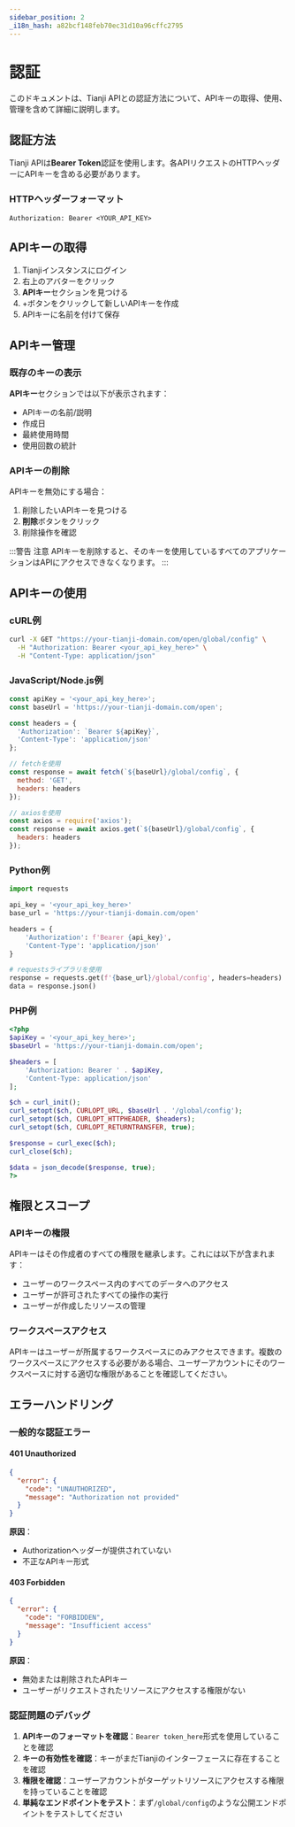 ```yaml
---
sidebar_position: 2
_i18n_hash: a82bcf148feb70ec31d10a96cffc2795
---
```

# 認証

このドキュメントは、Tianji APIとの認証方法について、APIキーの取得、使用、管理を含めて詳細に説明します。

## 認証方法

Tianji APIは**Bearer Token**認証を使用します。各APIリクエストのHTTPヘッダーにAPIキーを含める必要があります。

### HTTPヘッダーフォーマット

```http
Authorization: Bearer <YOUR_API_KEY>
```

## APIキーの取得

1. Tianjiインスタンスにログイン
2. 右上のアバターをクリック
4. **APIキー**セクションを見つける
5. +ボタンをクリックして新しいAPIキーを作成
6. APIキーに名前を付けて保存

## APIキー管理

### 既存のキーの表示

**APIキー**セクションでは以下が表示されます：
- APIキーの名前/説明
- 作成日
- 最終使用時間
- 使用回数の統計

### APIキーの削除

APIキーを無効にする場合：
1. 削除したいAPIキーを見つける
2. **削除**ボタンをクリック
3. 削除操作を確認

:::警告 注意
APIキーを削除すると、そのキーを使用しているすべてのアプリケーションはAPIにアクセスできなくなります。
:::

## APIキーの使用

### cURL例

```bash
curl -X GET "https://your-tianji-domain.com/open/global/config" \
  -H "Authorization: Bearer <your_api_key_here>" \
  -H "Content-Type: application/json"
```

### JavaScript/Node.js例

```javascript
const apiKey = '<your_api_key_here>';
const baseUrl = 'https://your-tianji-domain.com/open';

const headers = {
  'Authorization': `Bearer ${apiKey}`,
  'Content-Type': 'application/json'
};

// fetchを使用
const response = await fetch(`${baseUrl}/global/config`, {
  method: 'GET',
  headers: headers
});

// axiosを使用
const axios = require('axios');
const response = await axios.get(`${baseUrl}/global/config`, {
  headers: headers
});
```

### Python例

```python
import requests

api_key = '<your_api_key_here>'
base_url = 'https://your-tianji-domain.com/open'

headers = {
    'Authorization': f'Bearer {api_key}',
    'Content-Type': 'application/json'
}

# requestsライブラリを使用
response = requests.get(f'{base_url}/global/config', headers=headers)
data = response.json()
```

### PHP例

```php
<?php
$apiKey = '<your_api_key_here>';
$baseUrl = 'https://your-tianji-domain.com/open';

$headers = [
    'Authorization: Bearer ' . $apiKey,
    'Content-Type: application/json'
];

$ch = curl_init();
curl_setopt($ch, CURLOPT_URL, $baseUrl . '/global/config');
curl_setopt($ch, CURLOPT_HTTPHEADER, $headers);
curl_setopt($ch, CURLOPT_RETURNTRANSFER, true);

$response = curl_exec($ch);
curl_close($ch);

$data = json_decode($response, true);
?>
```

## 権限とスコープ

### APIキーの権限

APIキーはその作成者のすべての権限を継承します。これには以下が含まれます：
- ユーザーのワークスペース内のすべてのデータへのアクセス
- ユーザーが許可されたすべての操作の実行
- ユーザーが作成したリソースの管理

### ワークスペースアクセス

APIキーはユーザーが所属するワークスペースにのみアクセスできます。複数のワークスペースにアクセスする必要がある場合、ユーザーアカウントにそのワークスペースに対する適切な権限があることを確認してください。

## エラーハンドリング

### 一般的な認証エラー

#### 401 Unauthorized

```json
{
  "error": {
    "code": "UNAUTHORIZED",
    "message": "Authorization not provided"
  }
}
```

**原因**：
- Authorizationヘッダーが提供されていない
- 不正なAPIキー形式

#### 403 Forbidden

```json
{
  "error": {
    "code": "FORBIDDEN", 
    "message": "Insufficient access"
  }
}
```

**原因**：
- 無効または削除されたAPIキー
- ユーザーがリクエストされたリソースにアクセスする権限がない

### 認証問題のデバッグ

1. **APIキーのフォーマットを確認**：`Bearer token_here`形式を使用していることを確認
2. **キーの有効性を確認**：キーがまだTianjiのインターフェースに存在することを確認
3. **権限を確認**：ユーザーアカウントがターゲットリソースにアクセスする権限を持っていることを確認
4. **単純なエンドポイントをテスト**：まず`/global/config`のような公開エンドポイントをテストしてください
